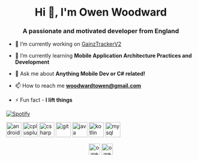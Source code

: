 <h1 align="center">Hi 👋, I'm Owen Woodward</h1>
<h3 align="center">A passionate and motivated developer from England</h3>

- 🔭 I’m currently working on [GainzTrackerV2](https://github.com/WoodwardTOwen/GainzTrackerV2)

- 🌱 I’m currently learning **Mobile Application Architecture Practices and Development**

- 💬 Ask me about **Anything Mobile Dev or C# related!**

- 📫 How to reach me **woodwardtowen@gmail.com**

- ⚡ Fun fact - **I lift things**


[![Spotify](https://woodwardtowen.vercel.app/api/spotify)](https://open.spotify.com/user/USER_NAME)

<p align="left"><img src="https://devicons.github.io/devicon/devicon.git/icons/android/android-original-wordmark.svg" alt="android" width="40" height="40"/> <img src="https://devicons.github.io/devicon/devicon.git/icons/cplusplus/cplusplus-original.svg" alt="cplusplus" width="40" height="40"/> <img src="https://devicons.github.io/devicon/devicon.git/icons/csharp/csharp-original.svg" alt="csharp" width="40" height="40"/> <img src="https://www.vectorlogo.zone/logos/git-scm/git-scm-icon.svg" alt="git" width="40" height="40"/> <img src="https://devicons.github.io/devicon/devicon.git/icons/java/java-original-wordmark.svg" alt="java" width="40" height="40"/> <img src="https://www.vectorlogo.zone/logos/kotlinlang/kotlinlang-icon.svg" alt="kotlin" width="40" height="40"/> <img src="https://devicons.github.io/devicon/devicon.git/icons/mysql/mysql-original-wordmark.svg" alt="mysql" width="40" height="40"/></p><p align="center">
<a href="https://linkedin.com/in/owen woodward" target="blank"><img align="center" src="https://cdn.jsdelivr.net/npm/simple-icons@3.0.1/icons/linkedin.svg" alt="owen woodward" height="30" width="30" /></a>
<a href="https://instagram.com/owen_woodyy" target="blank"><img align="center" src="https://cdn.jsdelivr.net/npm/simple-icons@3.0.1/icons/instagram.svg" alt="owen_woodyy" height="30" width="30" /></a>
</p>
